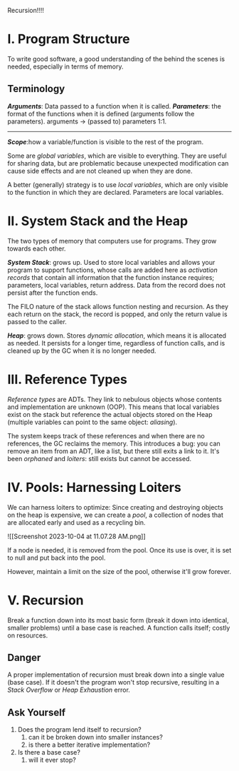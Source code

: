 Recursion!!!!

# I. Program Structure
To write good software, a good understanding of the behind the scenes is needed, especially in terms of memory.

## Terminology
***Arguments***: Data passed to a function when it is called.
***Parameters***: the format of the functions when it is defined (arguments follow the parameters).
arguments $\rightarrow$ (passed to) parameters 1:1.
******
***Scope***:how a variable/function is visible to the rest of the program. 

Some are *global variables*, which are visible to everything. They are useful for sharing data, but are problematic because unexpected modification can cause side effects and are not cleaned up when they are done.

A better (generally) strategy is to use *local variables*, which are only visible to the function in which they are declared. Parameters are local variables. 

# II. System Stack and the Heap
The two types of memory that computers use for programs. They grow towards each other. 

***System Stack***: grows up. Used to store local variables and allows your program to support functions, whose calls are added here as *activation records* that contain all information that the function instance requires; parameters, local variables, return address. Data from the record does not persist after the function ends.

The FILO nature of the stack allows function nesting and recursion. As they each return on the stack, the record is popped, and only the return value is passed to the caller.

***Heap***: grows down. Stores *dynamic allocation*, which means it is allocated as needed. It persists for a longer time, regardless of function calls, and is cleaned up by the GC when it is no longer needed.

# III. Reference Types

*Reference types* are ADTs. They link to nebulous objects whose contents and implementation are unknown (OOP). This means that local variables exist on the stack but reference the actual objects stored on the Heap (multiple variables can point to the same object: *aliasing*).

The system keeps track of these references and when there are no references, the GC reclaims the memory. This introduces a bug: you can remove an item from an ADT, like a list, but there still exits a link to it. It's been *orphaned* and *loiters*: still exists but cannot be accessed. 

# IV. Pools: Harnessing Loiters
We can harness loiters to optimize: Since creating and destroying objects on the heap is expensive, we can create a *pool*, a collection of nodes that are allocated early and used as a recycling bin.

![[Screenshot 2023-10-04 at 11.07.28 AM.png]]

If a node is needed, it is removed from the pool. Once its use is over, it is set to null and put back into the pool. 

However, maintain a limit on the size of the pool, otherwise it'll grow forever. 

# V. Recursion 
Break a function down into its most basic form (break it down into identical, smaller problems) until a base case is reached. A function calls itself; costly on resources.

## Danger
A proper implementation of recursion must break down into a single value (base case). If it doesn't the program won't stop recursive, resulting in a *Stack Overflow* or *Heap Exhaustion* error. 

## Ask Yourself 

1. Does the program lend itself to recursion? 
	1. can it be broken down into smaller instances?
	2. is there a better iterative implementation?
2. Is there a base case? 
	1. will it ever stop? 
